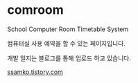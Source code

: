 # comroom
School Computer Room Timetable System

컴퓨터실 사용 예약을 할 수 있는 페이지입니다.

개발 일지는 블로그를 통해 업로드 하고 있습니다.

<a href='http://ssamko.tistory.com'>ssamko.tistory.com</a>
